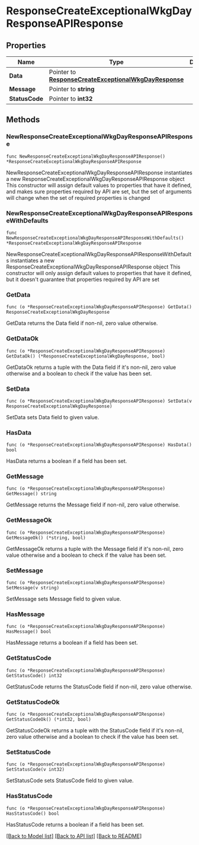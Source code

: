 # ResponseCreateExceptionalWkgDayResponseAPIResponse

## Properties

Name | Type | Description | Notes
------------ | ------------- | ------------- | -------------
**Data** | Pointer to [**ResponseCreateExceptionalWkgDayResponse**](ResponseCreateExceptionalWkgDayResponse.md) |  | [optional] 
**Message** | Pointer to **string** |  | [optional] 
**StatusCode** | Pointer to **int32** |  | [optional] 

## Methods

### NewResponseCreateExceptionalWkgDayResponseAPIResponse

`func NewResponseCreateExceptionalWkgDayResponseAPIResponse() *ResponseCreateExceptionalWkgDayResponseAPIResponse`

NewResponseCreateExceptionalWkgDayResponseAPIResponse instantiates a new ResponseCreateExceptionalWkgDayResponseAPIResponse object
This constructor will assign default values to properties that have it defined,
and makes sure properties required by API are set, but the set of arguments
will change when the set of required properties is changed

### NewResponseCreateExceptionalWkgDayResponseAPIResponseWithDefaults

`func NewResponseCreateExceptionalWkgDayResponseAPIResponseWithDefaults() *ResponseCreateExceptionalWkgDayResponseAPIResponse`

NewResponseCreateExceptionalWkgDayResponseAPIResponseWithDefaults instantiates a new ResponseCreateExceptionalWkgDayResponseAPIResponse object
This constructor will only assign default values to properties that have it defined,
but it doesn't guarantee that properties required by API are set

### GetData

`func (o *ResponseCreateExceptionalWkgDayResponseAPIResponse) GetData() ResponseCreateExceptionalWkgDayResponse`

GetData returns the Data field if non-nil, zero value otherwise.

### GetDataOk

`func (o *ResponseCreateExceptionalWkgDayResponseAPIResponse) GetDataOk() (*ResponseCreateExceptionalWkgDayResponse, bool)`

GetDataOk returns a tuple with the Data field if it's non-nil, zero value otherwise
and a boolean to check if the value has been set.

### SetData

`func (o *ResponseCreateExceptionalWkgDayResponseAPIResponse) SetData(v ResponseCreateExceptionalWkgDayResponse)`

SetData sets Data field to given value.

### HasData

`func (o *ResponseCreateExceptionalWkgDayResponseAPIResponse) HasData() bool`

HasData returns a boolean if a field has been set.

### GetMessage

`func (o *ResponseCreateExceptionalWkgDayResponseAPIResponse) GetMessage() string`

GetMessage returns the Message field if non-nil, zero value otherwise.

### GetMessageOk

`func (o *ResponseCreateExceptionalWkgDayResponseAPIResponse) GetMessageOk() (*string, bool)`

GetMessageOk returns a tuple with the Message field if it's non-nil, zero value otherwise
and a boolean to check if the value has been set.

### SetMessage

`func (o *ResponseCreateExceptionalWkgDayResponseAPIResponse) SetMessage(v string)`

SetMessage sets Message field to given value.

### HasMessage

`func (o *ResponseCreateExceptionalWkgDayResponseAPIResponse) HasMessage() bool`

HasMessage returns a boolean if a field has been set.

### GetStatusCode

`func (o *ResponseCreateExceptionalWkgDayResponseAPIResponse) GetStatusCode() int32`

GetStatusCode returns the StatusCode field if non-nil, zero value otherwise.

### GetStatusCodeOk

`func (o *ResponseCreateExceptionalWkgDayResponseAPIResponse) GetStatusCodeOk() (*int32, bool)`

GetStatusCodeOk returns a tuple with the StatusCode field if it's non-nil, zero value otherwise
and a boolean to check if the value has been set.

### SetStatusCode

`func (o *ResponseCreateExceptionalWkgDayResponseAPIResponse) SetStatusCode(v int32)`

SetStatusCode sets StatusCode field to given value.

### HasStatusCode

`func (o *ResponseCreateExceptionalWkgDayResponseAPIResponse) HasStatusCode() bool`

HasStatusCode returns a boolean if a field has been set.


[[Back to Model list]](../README.md#documentation-for-models) [[Back to API list]](../README.md#documentation-for-api-endpoints) [[Back to README]](../README.md)


